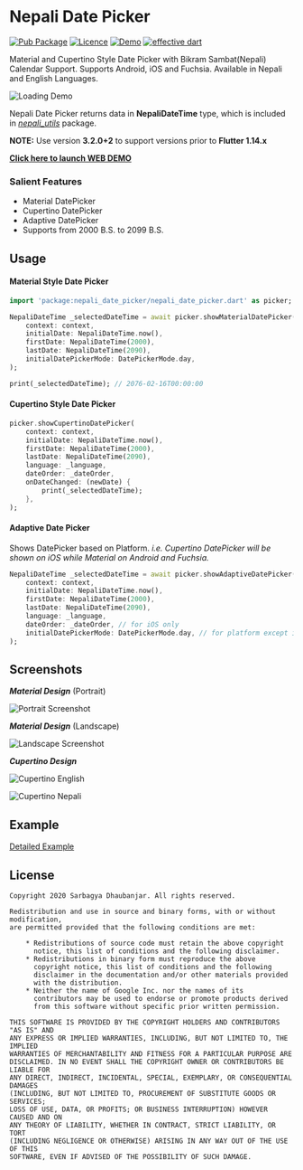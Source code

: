 # Nepali Date Picker

[![Pub Package](https://img.shields.io/pub/v/nepali_date_picker)](https://pub.dev/packages/nepali_date_picker)
[![Licence](https://img.shields.io/badge/Licence-MIT-orange.svg)](https://github.com/sarbagyastha/nepali_date_picker/blob/master/LICENSE)
[![Demo](https://img.shields.io/badge/Demo-WEB-blueviolet.svg)](http://sarbagya.me/nepali_date_picker)
[![effective dart](https://img.shields.io/badge/style-effective_dart-40c4ff.svg)](https://dart.dev/guides/language/effective-dart)

Material and Cupertino Style Date Picker with Bikram Sambat(Nepali) Calendar Support. Supports Android, iOS and Fuchsia. Available in Nepali and English Languages.

![Loading Demo](demo.gif)

Nepali Date Picker returns data in **NepaliDateTime** type, which is
included in [*nepali_utils*](https://pub.dev/packages/nepali_utils)
package.

**NOTE:** Use version **3.2.0+2** to support versions prior to **Flutter 1.14.x**

[**Click here to launch WEB DEMO**](https://sarbagya.me/nepali_date_picker)

### Salient Features
* Material DatePicker
* Cupertino DatePicker
* Adaptive DatePicker
* Supports from 2000 B.S. to 2099 B.S.

## Usage

#### Material Style Date Picker

```dart
import 'package:nepali_date_picker/nepali_date_picker.dart' as picker;

NepaliDateTime _selectedDateTime = await picker.showMaterialDatePicker(
    context: context,
    initialDate: NepaliDateTime.now(),
    firstDate: NepaliDateTime(2000),
    lastDate: NepaliDateTime(2090),
    initialDatePickerMode: DatePickerMode.day,
);

print(_selectedDateTime); // 2076-02-16T00:00:00
```

#### Cupertino Style Date Picker
```dart
picker.showCupertinoDatePicker(
    context: context,
    initialDate: NepaliDateTime.now(),
    firstDate: NepaliDateTime(2000),
    lastDate: NepaliDateTime(2090),
    language: _language,
    dateOrder: _dateOrder,
    onDateChanged: (newDate) {
        print(_selectedDateTime);
    },
);
```

#### Adaptive Date Picker
Shows DatePicker based on Platform. 
*i.e. Cupertino DatePicker will be shown on iOS while Material on Android and Fuchsia.*
```dart
NepaliDateTime _selectedDateTime = await picker.showAdaptiveDatePicker(
    context: context,
    initialDate: NepaliDateTime.now(),
    firstDate: NepaliDateTime(2000),
    lastDate: NepaliDateTime(2090),
    language: _language,
    dateOrder: _dateOrder, // for iOS only
    initialDatePickerMode: DatePickerMode.day, // for platform except iOS
);
```

## Screenshots

***Material Design*** (Portrait)

![Portrait Screenshot](screenshot/portrait.png)

***Material Design*** (Landscape)

![Landscape Screenshot](screenshot/landscape.png)

***Cupertino Design***

![Cupertino English](screenshot/cupertino_en.jpg)

![Cupertino Nepali](screenshot/cupertino_np.jpg)

## Example

[Detailed Example](https://github.com/sarbagyastha/nepali_date_picker/tree/master/example)


## License

```
Copyright 2020 Sarbagya Dhaubanjar. All rights reserved.

Redistribution and use in source and binary forms, with or without modification,
are permitted provided that the following conditions are met:

    * Redistributions of source code must retain the above copyright
      notice, this list of conditions and the following disclaimer.
    * Redistributions in binary form must reproduce the above
      copyright notice, this list of conditions and the following
      disclaimer in the documentation and/or other materials provided
      with the distribution.
    * Neither the name of Google Inc. nor the names of its
      contributors may be used to endorse or promote products derived
      from this software without specific prior written permission.

THIS SOFTWARE IS PROVIDED BY THE COPYRIGHT HOLDERS AND CONTRIBUTORS "AS IS" AND
ANY EXPRESS OR IMPLIED WARRANTIES, INCLUDING, BUT NOT LIMITED TO, THE IMPLIED
WARRANTIES OF MERCHANTABILITY AND FITNESS FOR A PARTICULAR PURPOSE ARE
DISCLAIMED. IN NO EVENT SHALL THE COPYRIGHT OWNER OR CONTRIBUTORS BE LIABLE FOR
ANY DIRECT, INDIRECT, INCIDENTAL, SPECIAL, EXEMPLARY, OR CONSEQUENTIAL DAMAGES
(INCLUDING, BUT NOT LIMITED TO, PROCUREMENT OF SUBSTITUTE GOODS OR SERVICES;
LOSS OF USE, DATA, OR PROFITS; OR BUSINESS INTERRUPTION) HOWEVER CAUSED AND ON
ANY THEORY OF LIABILITY, WHETHER IN CONTRACT, STRICT LIABILITY, OR TORT
(INCLUDING NEGLIGENCE OR OTHERWISE) ARISING IN ANY WAY OUT OF THE USE OF THIS
SOFTWARE, EVEN IF ADVISED OF THE POSSIBILITY OF SUCH DAMAGE.
```